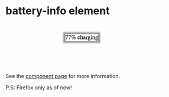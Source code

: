 battery-info element
================

![](./bi.gif)

See the [component page](hemanth.github.io/custom-elements/about-me/) for more information.

P.S: Firefox only as of now! 



